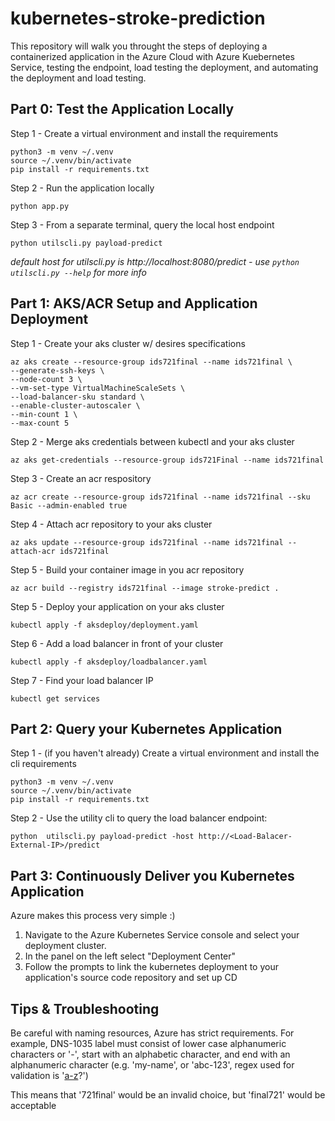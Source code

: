 # kubernetes-stroke-prediction
This repository will walk you throught the steps of deploying a containerized application in the Azure Cloud with Azure Kuebernetes Service, testing the endpoint, load testing the deployment, and automating the deployment and load testing.

## Part 0: Test the Application Locally
Step 1 - Create a virtual environment and install the requirements
```
python3 -m venv ~/.venv
source ~/.venv/bin/activate
pip install -r requirements.txt
```

Step 2 - Run the application locally
```
python app.py
```

Step 3 - From a separate terminal, query the local host endpoint
```
python utilscli.py payload-predict
```
*default host for utilscli.py is http://localhost:8080/predict - use `python utilscli.py --help` for more info*

## Part 1: AKS/ACR Setup and Application Deployment 
Step 1 - Create your aks cluster w/ desires specifications
```
az aks create --resource-group ids721final --name ids721final \
--generate-ssh-keys \
--node-count 3 \
--vm-set-type VirtualMachineScaleSets \
--load-balancer-sku standard \
--enable-cluster-autoscaler \
--min-count 1 \
--max-count 5
```

Step 2 - Merge aks credentials between kubectl and your aks cluster
```
az aks get-credentials --resource-group ids721Final --name ids721final
```

Step 3 - Create an acr respository
```
az acr create --resource-group ids721final --name ids721final --sku Basic --admin-enabled true
```

Step 4 - Attach acr repository to your aks cluster
```
az aks update --resource-group ids721final --name ids721final --attach-acr ids721final
```

Step 5 - Build your container image in you acr repository
```
az acr build --registry ids721final --image stroke-predict .
```

Step 5 - Deploy your application on your aks cluster
```
kubectl apply -f aksdeploy/deployment.yaml
```

Step 6 - Add a load balancer in front of your cluster
```
kubectl apply -f aksdeploy/loadbalancer.yaml
```

Step 7 - Find your load balancer IP
```
kubectl get services
```

## Part 2: Query your Kubernetes Application
Step 1 - (if you haven't already) Create a virtual environment and install the cli requirements
```
python3 -m venv ~/.venv
source ~/.venv/bin/activate
pip install -r requirements.txt
```

Step 2 - Use the utility cli to query the load balancer endpoint:
```
python  utilscli.py payload-predict -host http://<Load-Balacer-External-IP>/predict
```

## Part 3: Continuously Deliver you Kubernetes Application
Azure makes this process very simple :)  

1. Navigate to the Azure Kubernetes Service console and select your deployment cluster.  
2. In the panel on the left select "Deployment Center"  
3. Follow the prompts to link the kubernetes deployment to your application's source code repository and set up CD

## Tips & Troubleshooting

Be careful with naming resources, Azure has strict requirements. For example, DNS-1035 label must consist of lower case alphanumeric characters or '-', start with an alphabetic character, and end with an alphanumeric character (e.g. 'my-name',  or 'abc-123', regex used for validation is '[a-z]([-a-z0-9]*[a-z0-9])?')

This means that '721final' would be an invalid choice, but 'final721' would be acceptable

